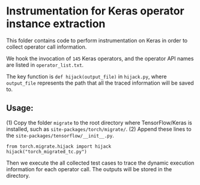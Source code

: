 # Instrumentation for Keras operator instance extraction

This folder contains code to perform instrumentation on Keras in order to collect operator call information.

We hook the invocation of `145` Keras operators, and the operator API names are listed in `operator_list.txt`.

The key function is `def hijack(output_file)` in `hijack.py`, where `output_file` represents the path that all the traced information will be saved to.

## Usage:

(1) Copy the folder `migrate` to the root directory where TensorFlow/Keras is installed, 
such as `site-packages/torch/migrate/`.
(2) Append these lines to the `site-packages/tensorflow/__init__.py`.


```
from torch.migrate.hijack import hijack
hijack("torch_migrated_tc.py")
```

Then we execute the all collected test cases to trace the dynamic execution information for each operator call. 
The outputs will be stored in the directory.

